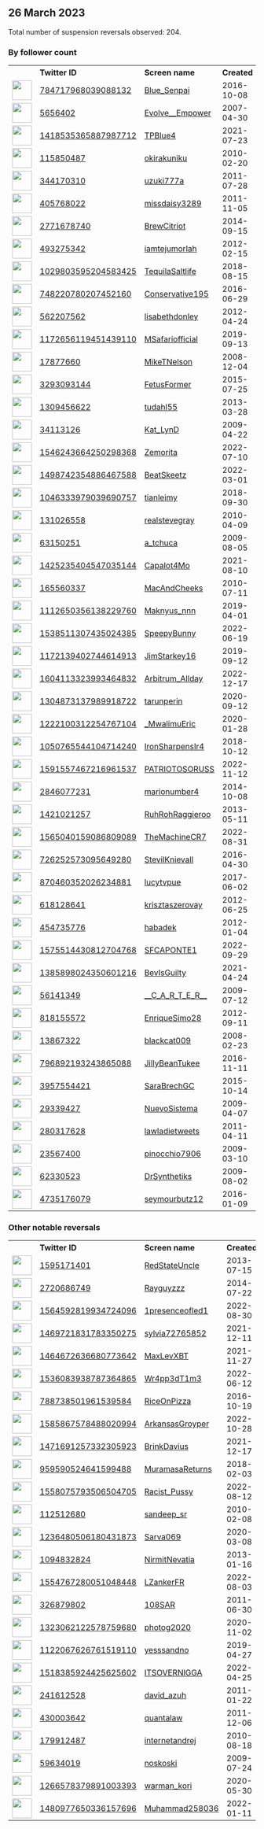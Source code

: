 
## 26 March 2023
Total number of suspension reversals observed: 204.

### By follower count
<table><tr><th></th><th align="left">Twitter ID</th><th align="left">Screen name</th>
<th align="left">Created</th><th align="left">Status</th><th align="left">Suspended</th><th align="left">Followers</th>
<tr><td><a href="https://pbs.twimg.com/profile_images/950857268236574720/rlXrJr9Q_normal.jpg"><img src="https://pbs.twimg.com/profile_images/950857268236574720/rlXrJr9Q_normal.jpg" width="40px" height="40px" align="center"/></a></td><td><a href="https://twitter.com/intent/user?user_id=784717968039088132">784717968039088132</a></td><td><a href="https://twitter.com/Blue_Senpai">Blue_Senpai</a></td><td>2016-10-08</td><td align="center"></td><td>2023-02-06</td><td>156873</td></tr>
<tr><td><a href="https://pbs.twimg.com/profile_images/1640605395801481218/D0zyN4d__normal.jpg"><img src="https://pbs.twimg.com/profile_images/1640605395801481218/D0zyN4d__normal.jpg" width="40px" height="40px" align="center"/></a></td><td><a href="https://twitter.com/intent/user?user_id=5656402">5656402</a></td><td><a href="https://twitter.com/Evolve__Empower">Evolve__Empower</a></td><td>2007-04-30</td><td align="center">🔒</td><td></td><td>64493</td></tr>
<tr><td><a href="https://pbs.twimg.com/profile_images/1608959372604084230/QlpS0m6n_normal.jpg"><img src="https://pbs.twimg.com/profile_images/1608959372604084230/QlpS0m6n_normal.jpg" width="40px" height="40px" align="center"/></a></td><td><a href="https://twitter.com/intent/user?user_id=1418535365887987712">1418535365887987712</a></td><td><a href="https://twitter.com/TPBlue4">TPBlue4</a></td><td>2021-07-23</td><td align="center"></td><td>2023-03-17</td><td>51875</td></tr>
<tr><td><a href="https://pbs.twimg.com/profile_images/623469991606652928/W_KATM6M_normal.jpg"><img src="https://pbs.twimg.com/profile_images/623469991606652928/W_KATM6M_normal.jpg" width="40px" height="40px" align="center"/></a></td><td><a href="https://twitter.com/intent/user?user_id=115850487">115850487</a></td><td><a href="https://twitter.com/okirakuniku">okirakuniku</a></td><td>2010-02-20</td><td align="center"></td><td>2023-03-21</td><td>41829</td></tr>
<tr><td><a href="https://pbs.twimg.com/profile_images/783832523327410176/TDOOddyh_normal.jpg"><img src="https://pbs.twimg.com/profile_images/783832523327410176/TDOOddyh_normal.jpg" width="40px" height="40px" align="center"/></a></td><td><a href="https://twitter.com/intent/user?user_id=344170310">344170310</a></td><td><a href="https://twitter.com/uzuki777a">uzuki777a</a></td><td>2011-07-28</td><td align="center"></td><td>2023-02-03</td><td>23231</td></tr>
<tr><td><a href="https://pbs.twimg.com/profile_images/1450410800687067138/XGBJBTFm_normal.jpg"><img src="https://pbs.twimg.com/profile_images/1450410800687067138/XGBJBTFm_normal.jpg" width="40px" height="40px" align="center"/></a></td><td><a href="https://twitter.com/intent/user?user_id=405768022">405768022</a></td><td><a href="https://twitter.com/missdaisy3289">missdaisy3289</a></td><td>2011-11-05</td><td align="center"></td><td>2022-10-10</td><td>11219</td></tr>
<tr><td><a href="https://pbs.twimg.com/profile_images/1345190378945839106/3B6_P5Pn_normal.jpg"><img src="https://pbs.twimg.com/profile_images/1345190378945839106/3B6_P5Pn_normal.jpg" width="40px" height="40px" align="center"/></a></td><td><a href="https://twitter.com/intent/user?user_id=2771678740">2771678740</a></td><td><a href="https://twitter.com/BrewCitriot">BrewCitriot</a></td><td>2014-09-15</td><td align="center"></td><td>2022-02-13</td><td>9156</td></tr>
<tr><td><a href="https://pbs.twimg.com/profile_images/1636082530947407874/cYpP-OWs_normal.jpg"><img src="https://pbs.twimg.com/profile_images/1636082530947407874/cYpP-OWs_normal.jpg" width="40px" height="40px" align="center"/></a></td><td><a href="https://twitter.com/intent/user?user_id=493275342">493275342</a></td><td><a href="https://twitter.com/iamtejumorlah">iamtejumorlah</a></td><td>2012-02-15</td><td align="center"></td><td>2023-03-18</td><td>7631</td></tr>
<tr><td><a href="https://pbs.twimg.com/profile_images/1366396199004213249/Stus2PQi_normal.jpg"><img src="https://pbs.twimg.com/profile_images/1366396199004213249/Stus2PQi_normal.jpg" width="40px" height="40px" align="center"/></a></td><td><a href="https://twitter.com/intent/user?user_id=1029803595204583425">1029803595204583425</a></td><td><a href="https://twitter.com/TequilaSaltlife">TequilaSaltlife</a></td><td>2018-08-15</td><td align="center"></td><td></td><td>6564</td></tr>
<tr><td><a href="https://pbs.twimg.com/profile_images/1602042506295787520/Y41yWdDe_normal.jpg"><img src="https://pbs.twimg.com/profile_images/1602042506295787520/Y41yWdDe_normal.jpg" width="40px" height="40px" align="center"/></a></td><td><a href="https://twitter.com/intent/user?user_id=748220780207452160">748220780207452160</a></td><td><a href="https://twitter.com/Conservative195">Conservative195</a></td><td>2016-06-29</td><td align="center"></td><td>2023-03-20</td><td>6484</td></tr>
<tr><td><a href="https://pbs.twimg.com/profile_images/1641637465596342274/FFQ1XJUL_normal.jpg"><img src="https://pbs.twimg.com/profile_images/1641637465596342274/FFQ1XJUL_normal.jpg" width="40px" height="40px" align="center"/></a></td><td><a href="https://twitter.com/intent/user?user_id=562207562">562207562</a></td><td><a href="https://twitter.com/lisabethdonley">lisabethdonley</a></td><td>2012-04-24</td><td align="center"></td><td></td><td>6165</td></tr>
<tr><td><a href="https://pbs.twimg.com/profile_images/1517097830988582912/lEj04H7b_normal.jpg"><img src="https://pbs.twimg.com/profile_images/1517097830988582912/lEj04H7b_normal.jpg" width="40px" height="40px" align="center"/></a></td><td><a href="https://twitter.com/intent/user?user_id=1172656119451439110">1172656119451439110</a></td><td><a href="https://twitter.com/MSafariofficial">MSafariofficial</a></td><td>2019-09-13</td><td align="center"></td><td>2023-03-17</td><td>6158</td></tr>
<tr><td><a href="https://pbs.twimg.com/profile_images/422972350/me_normal.jpg"><img src="https://pbs.twimg.com/profile_images/422972350/me_normal.jpg" width="40px" height="40px" align="center"/></a></td><td><a href="https://twitter.com/intent/user?user_id=17877660">17877660</a></td><td><a href="https://twitter.com/MikeTNelson">MikeTNelson</a></td><td>2008-12-04</td><td align="center"></td><td>2023-02-20</td><td>6132</td></tr>
<tr><td><a href="https://pbs.twimg.com/profile_images/624978846752768000/R-Dy-cqN_normal.jpg"><img src="https://pbs.twimg.com/profile_images/624978846752768000/R-Dy-cqN_normal.jpg" width="40px" height="40px" align="center"/></a></td><td><a href="https://twitter.com/intent/user?user_id=3293093144">3293093144</a></td><td><a href="https://twitter.com/FetusFormer">FetusFormer</a></td><td>2015-07-25</td><td align="center"></td><td>2022-02-13</td><td>6022</td></tr>
<tr><td><a href="https://pbs.twimg.com/profile_images/1212525426083385344/nS9aaJb4_normal.jpg"><img src="https://pbs.twimg.com/profile_images/1212525426083385344/nS9aaJb4_normal.jpg" width="40px" height="40px" align="center"/></a></td><td><a href="https://twitter.com/intent/user?user_id=1309456622">1309456622</a></td><td><a href="https://twitter.com/tudahl55">tudahl55</a></td><td>2013-03-28</td><td align="center"></td><td></td><td>5044</td></tr>
<tr><td><a href="https://pbs.twimg.com/profile_images/1316918807760392196/TUhxDS7m_normal.jpg"><img src="https://pbs.twimg.com/profile_images/1316918807760392196/TUhxDS7m_normal.jpg" width="40px" height="40px" align="center"/></a></td><td><a href="https://twitter.com/intent/user?user_id=34113126">34113126</a></td><td><a href="https://twitter.com/Kat_LynD">Kat_LynD</a></td><td>2009-04-22</td><td align="center">🔒</td><td></td><td>4488</td></tr>
<tr><td><a href="https://pbs.twimg.com/profile_images/1639557519205883905/77S3LQ2j_normal.jpg"><img src="https://pbs.twimg.com/profile_images/1639557519205883905/77S3LQ2j_normal.jpg" width="40px" height="40px" align="center"/></a></td><td><a href="https://twitter.com/intent/user?user_id=1546243664250298368">1546243664250298368</a></td><td><a href="https://twitter.com/Zemorita">Zemorita</a></td><td>2022-07-10</td><td align="center">🔒</td><td>2023-01-04</td><td>4347</td></tr>
<tr><td><a href="https://pbs.twimg.com/profile_images/1599989689615794176/Zr9uEgiq_normal.jpg"><img src="https://pbs.twimg.com/profile_images/1599989689615794176/Zr9uEgiq_normal.jpg" width="40px" height="40px" align="center"/></a></td><td><a href="https://twitter.com/intent/user?user_id=1498742354886467588">1498742354886467588</a></td><td><a href="https://twitter.com/BeatSkeetz">BeatSkeetz</a></td><td>2022-03-01</td><td align="center">🔒</td><td>2023-02-04</td><td>4245</td></tr>
<tr><td><a href="https://pbs.twimg.com/profile_images/1047749309947469824/_A_BrB6f_normal.jpg"><img src="https://pbs.twimg.com/profile_images/1047749309947469824/_A_BrB6f_normal.jpg" width="40px" height="40px" align="center"/></a></td><td><a href="https://twitter.com/intent/user?user_id=1046333979039690757">1046333979039690757</a></td><td><a href="https://twitter.com/tianleimy">tianleimy</a></td><td>2018-09-30</td><td align="center"></td><td>2023-01-09</td><td>4049</td></tr>
<tr><td><a href="https://pbs.twimg.com/profile_images/849907660841340928/vhUI237C_normal.jpg"><img src="https://pbs.twimg.com/profile_images/849907660841340928/vhUI237C_normal.jpg" width="40px" height="40px" align="center"/></a></td><td><a href="https://twitter.com/intent/user?user_id=131026558">131026558</a></td><td><a href="https://twitter.com/realstevegray">realstevegray</a></td><td>2010-04-09</td><td align="center"></td><td></td><td>3998</td></tr>
<tr><td><a href="https://pbs.twimg.com/profile_images/1643305645033021443/IsPRpFQm_normal.jpg"><img src="https://pbs.twimg.com/profile_images/1643305645033021443/IsPRpFQm_normal.jpg" width="40px" height="40px" align="center"/></a></td><td><a href="https://twitter.com/intent/user?user_id=63150251">63150251</a></td><td><a href="https://twitter.com/a_tchuca">a_tchuca</a></td><td>2009-08-05</td><td align="center"></td><td>2023-01-12</td><td>3814</td></tr>
<tr><td><a href="https://pbs.twimg.com/profile_images/1640101863604330502/KOxf9d8b_normal.jpg"><img src="https://pbs.twimg.com/profile_images/1640101863604330502/KOxf9d8b_normal.jpg" width="40px" height="40px" align="center"/></a></td><td><a href="https://twitter.com/intent/user?user_id=1425235404547035144">1425235404547035144</a></td><td><a href="https://twitter.com/Capalot4Mo">Capalot4Mo</a></td><td>2021-08-10</td><td align="center"></td><td>2022-12-23</td><td>3774</td></tr>
<tr><td><a href="https://pbs.twimg.com/profile_images/1220386489181310977/ISvXt6nQ_normal.jpg"><img src="https://pbs.twimg.com/profile_images/1220386489181310977/ISvXt6nQ_normal.jpg" width="40px" height="40px" align="center"/></a></td><td><a href="https://twitter.com/intent/user?user_id=165560337">165560337</a></td><td><a href="https://twitter.com/MacAndCheeks">MacAndCheeks</a></td><td>2010-07-11</td><td align="center"></td><td></td><td>3758</td></tr>
<tr><td><a href="https://pbs.twimg.com/profile_images/1608256648384253959/iBvCEXPe_normal.jpg"><img src="https://pbs.twimg.com/profile_images/1608256648384253959/iBvCEXPe_normal.jpg" width="40px" height="40px" align="center"/></a></td><td><a href="https://twitter.com/intent/user?user_id=1112650356138229760">1112650356138229760</a></td><td><a href="https://twitter.com/Maknyus_nnn">Maknyus_nnn</a></td><td>2019-04-01</td><td align="center"></td><td>2023-02-05</td><td>3734</td></tr>
<tr><td><a href="https://pbs.twimg.com/profile_images/1627038071836508161/4InvJ9QM_normal.jpg"><img src="https://pbs.twimg.com/profile_images/1627038071836508161/4InvJ9QM_normal.jpg" width="40px" height="40px" align="center"/></a></td><td><a href="https://twitter.com/intent/user?user_id=1538511307435024385">1538511307435024385</a></td><td><a href="https://twitter.com/SpeepyBunny">SpeepyBunny</a></td><td>2022-06-19</td><td align="center">👋</td><td>2023-03-16</td><td>3686</td></tr>
<tr><td><a href="https://pbs.twimg.com/profile_images/1173244145810329601/C_HjjnoX_normal.jpg"><img src="https://pbs.twimg.com/profile_images/1173244145810329601/C_HjjnoX_normal.jpg" width="40px" height="40px" align="center"/></a></td><td><a href="https://twitter.com/intent/user?user_id=1172139402744614913">1172139402744614913</a></td><td><a href="https://twitter.com/JimStarkey16">JimStarkey16</a></td><td>2019-09-12</td><td align="center"></td><td></td><td>3537</td></tr>
<tr><td><a href="https://pbs.twimg.com/profile_images/1620982306071797761/Gj6Pbv8e_normal.jpg"><img src="https://pbs.twimg.com/profile_images/1620982306071797761/Gj6Pbv8e_normal.jpg" width="40px" height="40px" align="center"/></a></td><td><a href="https://twitter.com/intent/user?user_id=1604113323993464832">1604113323993464832</a></td><td><a href="https://twitter.com/Arbitrum_Allday">Arbitrum_Allday</a></td><td>2022-12-17</td><td align="center"></td><td>2023-03-03</td><td>3443</td></tr>
<tr><td><a href="https://pbs.twimg.com/profile_images/1447018570420998145/F8zgEJbg_normal.jpg"><img src="https://pbs.twimg.com/profile_images/1447018570420998145/F8zgEJbg_normal.jpg" width="40px" height="40px" align="center"/></a></td><td><a href="https://twitter.com/intent/user?user_id=1304873137989918722">1304873137989918722</a></td><td><a href="https://twitter.com/tarunperin">tarunperin</a></td><td>2020-09-12</td><td align="center"></td><td></td><td>3422</td></tr>
<tr><td><a href="https://pbs.twimg.com/profile_images/1638151406304522240/6igkxt7L_normal.jpg"><img src="https://pbs.twimg.com/profile_images/1638151406304522240/6igkxt7L_normal.jpg" width="40px" height="40px" align="center"/></a></td><td><a href="https://twitter.com/intent/user?user_id=1222100312254767104">1222100312254767104</a></td><td><a href="https://twitter.com/_MwalimuEric">_MwalimuEric</a></td><td>2020-01-28</td><td align="center"></td><td>2022-11-26</td><td>3307</td></tr>
<tr><td><a href="https://pbs.twimg.com/profile_images/1051806887086186496/8VqwZXMZ_normal.jpg"><img src="https://pbs.twimg.com/profile_images/1051806887086186496/8VqwZXMZ_normal.jpg" width="40px" height="40px" align="center"/></a></td><td><a href="https://twitter.com/intent/user?user_id=1050765544104714240">1050765544104714240</a></td><td><a href="https://twitter.com/IronSharpensIr4">IronSharpensIr4</a></td><td>2018-10-12</td><td align="center"></td><td></td><td>3277</td></tr>
<tr><td><a href="https://pbs.twimg.com/profile_images/1593516551382106113/b7BbCKeZ_normal.jpg"><img src="https://pbs.twimg.com/profile_images/1593516551382106113/b7BbCKeZ_normal.jpg" width="40px" height="40px" align="center"/></a></td><td><a href="https://twitter.com/intent/user?user_id=1591557467216961537">1591557467216961537</a></td><td><a href="https://twitter.com/PATRIOTOSORUSS">PATRIOTOSORUSS</a></td><td>2022-11-12</td><td align="center"></td><td>2023-03-18</td><td>3181</td></tr>
<tr><td><a href="https://pbs.twimg.com/profile_images/1634066962627043331/iHeuSgiK_normal.jpg"><img src="https://pbs.twimg.com/profile_images/1634066962627043331/iHeuSgiK_normal.jpg" width="40px" height="40px" align="center"/></a></td><td><a href="https://twitter.com/intent/user?user_id=2846077231">2846077231</a></td><td><a href="https://twitter.com/marionumber4">marionumber4</a></td><td>2014-10-08</td><td align="center"></td><td>2022-10-01</td><td>3084</td></tr>
<tr><td><a href="https://pbs.twimg.com/profile_images/1304635313088868353/bzyOC7_c_normal.jpg"><img src="https://pbs.twimg.com/profile_images/1304635313088868353/bzyOC7_c_normal.jpg" width="40px" height="40px" align="center"/></a></td><td><a href="https://twitter.com/intent/user?user_id=1421021257">1421021257</a></td><td><a href="https://twitter.com/RuhRohRaggieroo">RuhRohRaggieroo</a></td><td>2013-05-11</td><td align="center"></td><td></td><td>3041</td></tr>
<tr><td><a href="https://pbs.twimg.com/profile_images/1585631858494435328/GApjv6DN_normal.jpg"><img src="https://pbs.twimg.com/profile_images/1585631858494435328/GApjv6DN_normal.jpg" width="40px" height="40px" align="center"/></a></td><td><a href="https://twitter.com/intent/user?user_id=1565040159086809089">1565040159086809089</a></td><td><a href="https://twitter.com/TheMachineCR7">TheMachineCR7</a></td><td>2022-08-31</td><td align="center">🚫</td><td>2023-01-06</td><td>2719</td></tr>
<tr><td><a href="https://pbs.twimg.com/profile_images/1638563163993145344/44SvPUz1_normal.jpg"><img src="https://pbs.twimg.com/profile_images/1638563163993145344/44SvPUz1_normal.jpg" width="40px" height="40px" align="center"/></a></td><td><a href="https://twitter.com/intent/user?user_id=726252573095649280">726252573095649280</a></td><td><a href="https://twitter.com/StevilKnievall">StevilKnievall</a></td><td>2016-04-30</td><td align="center"></td><td></td><td>2510</td></tr>
<tr><td><a href="https://pbs.twimg.com/profile_images/1112122055246401536/smlQMC1c_normal.png"><img src="https://pbs.twimg.com/profile_images/1112122055246401536/smlQMC1c_normal.png" width="40px" height="40px" align="center"/></a></td><td><a href="https://twitter.com/intent/user?user_id=870460352026234881">870460352026234881</a></td><td><a href="https://twitter.com/lucytvpue">lucytvpue</a></td><td>2017-06-02</td><td align="center"></td><td>2023-02-15</td><td>2406</td></tr>
<tr><td><a href="https://pbs.twimg.com/profile_images/850128560211808256/f-UYxPfo_normal.jpg"><img src="https://pbs.twimg.com/profile_images/850128560211808256/f-UYxPfo_normal.jpg" width="40px" height="40px" align="center"/></a></td><td><a href="https://twitter.com/intent/user?user_id=618128641">618128641</a></td><td><a href="https://twitter.com/krisztaszerovay">krisztaszerovay</a></td><td>2012-06-25</td><td align="center"></td><td>2023-03-11</td><td>2402</td></tr>
<tr><td><a href="https://pbs.twimg.com/profile_images/1359509205745598465/8d0zUZ5s_normal.jpg"><img src="https://pbs.twimg.com/profile_images/1359509205745598465/8d0zUZ5s_normal.jpg" width="40px" height="40px" align="center"/></a></td><td><a href="https://twitter.com/intent/user?user_id=454735776">454735776</a></td><td><a href="https://twitter.com/habadek">habadek</a></td><td>2012-01-04</td><td align="center"></td><td>2023-03-09</td><td>2392</td></tr>
<tr><td><a href="https://pbs.twimg.com/profile_images/1575514618621054977/8O3_1e-a_normal.jpg"><img src="https://pbs.twimg.com/profile_images/1575514618621054977/8O3_1e-a_normal.jpg" width="40px" height="40px" align="center"/></a></td><td><a href="https://twitter.com/intent/user?user_id=1575514430812704768">1575514430812704768</a></td><td><a href="https://twitter.com/SFCAPONTE1">SFCAPONTE1</a></td><td>2022-09-29</td><td align="center"></td><td>2023-03-21</td><td>2326</td></tr>
<tr><td><a href="https://pbs.twimg.com/profile_images/1509439064851861507/mg-am0jN_normal.jpg"><img src="https://pbs.twimg.com/profile_images/1509439064851861507/mg-am0jN_normal.jpg" width="40px" height="40px" align="center"/></a></td><td><a href="https://twitter.com/intent/user?user_id=1385898024350601216">1385898024350601216</a></td><td><a href="https://twitter.com/BevIsGuilty">BevIsGuilty</a></td><td>2021-04-24</td><td align="center"></td><td>2022-08-03</td><td>2307</td></tr>
<tr><td><a href="https://pbs.twimg.com/profile_images/1328044942892146688/_vwU1zG0_normal.jpg"><img src="https://pbs.twimg.com/profile_images/1328044942892146688/_vwU1zG0_normal.jpg" width="40px" height="40px" align="center"/></a></td><td><a href="https://twitter.com/intent/user?user_id=56141349">56141349</a></td><td><a href="https://twitter.com/__C_A_R_T_E_R__">__C_A_R_T_E_R__</a></td><td>2009-07-12</td><td align="center"></td><td></td><td>2269</td></tr>
<tr><td><a href="https://pbs.twimg.com/profile_images/1515841898077954057/3Or-uSgn_normal.jpg"><img src="https://pbs.twimg.com/profile_images/1515841898077954057/3Or-uSgn_normal.jpg" width="40px" height="40px" align="center"/></a></td><td><a href="https://twitter.com/intent/user?user_id=818155572">818155572</a></td><td><a href="https://twitter.com/EnriqueSimo28">EnriqueSimo28</a></td><td>2012-09-11</td><td align="center"></td><td>2022-12-04</td><td>2144</td></tr>
<tr><td><a href="https://pbs.twimg.com/profile_images/1563860085318762497/mwxDYjgS_normal.jpg"><img src="https://pbs.twimg.com/profile_images/1563860085318762497/mwxDYjgS_normal.jpg" width="40px" height="40px" align="center"/></a></td><td><a href="https://twitter.com/intent/user?user_id=13867322">13867322</a></td><td><a href="https://twitter.com/blackcat009">blackcat009</a></td><td>2008-02-23</td><td align="center"></td><td>2023-02-04</td><td>2134</td></tr>
<tr><td><a href="https://pbs.twimg.com/profile_images/1000084912622391296/2P5O2NHP_normal.jpg"><img src="https://pbs.twimg.com/profile_images/1000084912622391296/2P5O2NHP_normal.jpg" width="40px" height="40px" align="center"/></a></td><td><a href="https://twitter.com/intent/user?user_id=796892193243865088">796892193243865088</a></td><td><a href="https://twitter.com/JillyBeanTukee">JillyBeanTukee</a></td><td>2016-11-11</td><td align="center"></td><td>2023-03-16</td><td>1862</td></tr>
<tr><td><a href="https://pbs.twimg.com/profile_images/1166082611908947968/dpt_D9Ii_normal.png"><img src="https://pbs.twimg.com/profile_images/1166082611908947968/dpt_D9Ii_normal.png" width="40px" height="40px" align="center"/></a></td><td><a href="https://twitter.com/intent/user?user_id=3957554421">3957554421</a></td><td><a href="https://twitter.com/SaraBrechGC">SaraBrechGC</a></td><td>2015-10-14</td><td align="center"></td><td></td><td>1569</td></tr>
<tr><td><a href="https://pbs.twimg.com/profile_images/1423808748439621632/3MfHCLuT_normal.jpg"><img src="https://pbs.twimg.com/profile_images/1423808748439621632/3MfHCLuT_normal.jpg" width="40px" height="40px" align="center"/></a></td><td><a href="https://twitter.com/intent/user?user_id=29339427">29339427</a></td><td><a href="https://twitter.com/NuevoSistema">NuevoSistema</a></td><td>2009-04-07</td><td align="center"></td><td>2022-07-28</td><td>1557</td></tr>
<tr><td><a href="https://pbs.twimg.com/profile_images/1112542030222237696/kx4WA8x-_normal.jpg"><img src="https://pbs.twimg.com/profile_images/1112542030222237696/kx4WA8x-_normal.jpg" width="40px" height="40px" align="center"/></a></td><td><a href="https://twitter.com/intent/user?user_id=280317628">280317628</a></td><td><a href="https://twitter.com/lawladietweets">lawladietweets</a></td><td>2011-04-11</td><td align="center"></td><td></td><td>1495</td></tr>
<tr><td><a href="https://pbs.twimg.com/profile_images/879240346500161536/M_nhJx6V_normal.jpg"><img src="https://pbs.twimg.com/profile_images/879240346500161536/M_nhJx6V_normal.jpg" width="40px" height="40px" align="center"/></a></td><td><a href="https://twitter.com/intent/user?user_id=23567400">23567400</a></td><td><a href="https://twitter.com/pinocchio7906">pinocchio7906</a></td><td>2009-03-10</td><td align="center"></td><td></td><td>1484</td></tr>
<tr><td><a href="https://pbs.twimg.com/profile_images/1567345531214594051/66dUxN8H_normal.jpg"><img src="https://pbs.twimg.com/profile_images/1567345531214594051/66dUxN8H_normal.jpg" width="40px" height="40px" align="center"/></a></td><td><a href="https://twitter.com/intent/user?user_id=62330523">62330523</a></td><td><a href="https://twitter.com/DrSynthetiks">DrSynthetiks</a></td><td>2009-08-02</td><td align="center"></td><td>2022-10-19</td><td>1462</td></tr>
<tr><td><a href="https://pbs.twimg.com/profile_images/880251465230458880/yncQdK_G_normal.jpg"><img src="https://pbs.twimg.com/profile_images/880251465230458880/yncQdK_G_normal.jpg" width="40px" height="40px" align="center"/></a></td><td><a href="https://twitter.com/intent/user?user_id=4735176079">4735176079</a></td><td><a href="https://twitter.com/seymourbutz12">seymourbutz12</a></td><td>2016-01-09</td><td align="center"></td><td></td><td>1462</td></tr>
</table>

### Other notable reversals
<table><tr><th></th><th align="left">Twitter ID</th><th align="left">Screen name</th>
<th align="left">Created</th><th align="left">Status</th><th align="left">Suspended</th><th align="left">Followers</th>
<tr><td><a href="https://pbs.twimg.com/profile_images/1281813222539042816/EGXc7F8n_normal.jpg"><img src="https://pbs.twimg.com/profile_images/1281813222539042816/EGXc7F8n_normal.jpg" width="40px" height="40px" align="center"/></a></td><td><a href="https://twitter.com/intent/user?user_id=1595171401">1595171401</a></td><td><a href="https://twitter.com/RedStateUncle">RedStateUncle</a></td><td>2013-07-15</td><td align="center"></td><td>2022-07-13</td><td>544</td></tr>
<tr><td><a href="https://pbs.twimg.com/profile_images/502479140281655296/T_gyiSom_normal.jpeg"><img src="https://pbs.twimg.com/profile_images/502479140281655296/T_gyiSom_normal.jpeg" width="40px" height="40px" align="center"/></a></td><td><a href="https://twitter.com/intent/user?user_id=2720686749">2720686749</a></td><td><a href="https://twitter.com/Rayguyzzz">Rayguyzzz</a></td><td>2014-07-22</td><td align="center"></td><td>2022-12-09</td><td>83</td></tr>
<tr><td><a href="https://pbs.twimg.com/profile_images/1642686512176168960/SbtaV7BY_normal.jpg"><img src="https://pbs.twimg.com/profile_images/1642686512176168960/SbtaV7BY_normal.jpg" width="40px" height="40px" align="center"/></a></td><td><a href="https://twitter.com/intent/user?user_id=1564592819934724096">1564592819934724096</a></td><td><a href="https://twitter.com/1presenceofled1">1presenceofled1</a></td><td>2022-08-30</td><td align="center"></td><td>2023-03-18</td><td>159</td></tr>
<tr><td><a href="https://pbs.twimg.com/profile_images/1498392433394073611/WdaiZXpQ_normal.jpg"><img src="https://pbs.twimg.com/profile_images/1498392433394073611/WdaiZXpQ_normal.jpg" width="40px" height="40px" align="center"/></a></td><td><a href="https://twitter.com/intent/user?user_id=1469721831783350275">1469721831783350275</a></td><td><a href="https://twitter.com/sylvia72765852">sylvia72765852</a></td><td>2021-12-11</td><td align="center"></td><td>2023-03-22</td><td>699</td></tr>
<tr><td><a href="https://pbs.twimg.com/profile_images/1639311722409345057/wOhSmdP3_normal.jpg"><img src="https://pbs.twimg.com/profile_images/1639311722409345057/wOhSmdP3_normal.jpg" width="40px" height="40px" align="center"/></a></td><td><a href="https://twitter.com/intent/user?user_id=1464672636680773642">1464672636680773642</a></td><td><a href="https://twitter.com/MaxLevXBT">MaxLevXBT</a></td><td>2021-11-27</td><td align="center"></td><td>2023-03-18</td><td>585</td></tr>
<tr><td><a href="https://pbs.twimg.com/profile_images/1536084170023358464/TPFaJaG9_normal.jpg"><img src="https://pbs.twimg.com/profile_images/1536084170023358464/TPFaJaG9_normal.jpg" width="40px" height="40px" align="center"/></a></td><td><a href="https://twitter.com/intent/user?user_id=1536083938787364865">1536083938787364865</a></td><td><a href="https://twitter.com/Wr4pp3dT1m3">Wr4pp3dT1m3</a></td><td>2022-06-12</td><td align="center"></td><td>2023-03-20</td><td>227</td></tr>
<tr><td><a href="https://pbs.twimg.com/profile_images/1498011261124153349/zMsULgXB_normal.jpg"><img src="https://pbs.twimg.com/profile_images/1498011261124153349/zMsULgXB_normal.jpg" width="40px" height="40px" align="center"/></a></td><td><a href="https://twitter.com/intent/user?user_id=788738501961539584">788738501961539584</a></td><td><a href="https://twitter.com/RiceOnPizza">RiceOnPizza</a></td><td>2016-10-19</td><td align="center"></td><td>2023-01-14</td><td>59</td></tr>
<tr><td><a href="https://pbs.twimg.com/profile_images/1640173440568107009/fSTkmQU-_normal.jpg"><img src="https://pbs.twimg.com/profile_images/1640173440568107009/fSTkmQU-_normal.jpg" width="40px" height="40px" align="center"/></a></td><td><a href="https://twitter.com/intent/user?user_id=1585867578488020994">1585867578488020994</a></td><td><a href="https://twitter.com/ArkansasGroyper">ArkansasGroyper</a></td><td>2022-10-28</td><td align="center"></td><td>2022-11-01</td><td>342</td></tr>
<tr><td><a href="https://pbs.twimg.com/profile_images/1584307453419835405/o3_Uu7x2_normal.jpg"><img src="https://pbs.twimg.com/profile_images/1584307453419835405/o3_Uu7x2_normal.jpg" width="40px" height="40px" align="center"/></a></td><td><a href="https://twitter.com/intent/user?user_id=1471691257332305923">1471691257332305923</a></td><td><a href="https://twitter.com/BrinkDavius">BrinkDavius</a></td><td>2021-12-17</td><td align="center"></td><td>2023-02-22</td><td>90</td></tr>
<tr><td><a href="https://pbs.twimg.com/profile_images/1644370274668642306/FATRDAqA_normal.jpg"><img src="https://pbs.twimg.com/profile_images/1644370274668642306/FATRDAqA_normal.jpg" width="40px" height="40px" align="center"/></a></td><td><a href="https://twitter.com/intent/user?user_id=959590524641599488">959590524641599488</a></td><td><a href="https://twitter.com/MuramasaReturns">MuramasaReturns</a></td><td>2018-02-03</td><td align="center"></td><td>2023-03-12</td><td>109</td></tr>
<tr><td><a href="https://pbs.twimg.com/profile_images/1580536946471976961/eLzSNlYN_normal.jpg"><img src="https://pbs.twimg.com/profile_images/1580536946471976961/eLzSNlYN_normal.jpg" width="40px" height="40px" align="center"/></a></td><td><a href="https://twitter.com/intent/user?user_id=1558075793506504705">1558075793506504705</a></td><td><a href="https://twitter.com/Racist_Pussy">Racist_Pussy</a></td><td>2022-08-12</td><td align="center">🔒👋</td><td>2022-11-15</td><td>1339</td></tr>
<tr><td><a href="https://pbs.twimg.com/profile_images/1640511767028842497/gVwC0y7O_normal.jpg"><img src="https://pbs.twimg.com/profile_images/1640511767028842497/gVwC0y7O_normal.jpg" width="40px" height="40px" align="center"/></a></td><td><a href="https://twitter.com/intent/user?user_id=112512680">112512680</a></td><td><a href="https://twitter.com/sandeep_sr">sandeep_sr</a></td><td>2010-02-08</td><td align="center"></td><td>2023-01-27</td><td>175</td></tr>
<tr><td><a href="https://pbs.twimg.com/profile_images/1301216673798660096/_aZPY8EV_normal.jpg"><img src="https://pbs.twimg.com/profile_images/1301216673798660096/_aZPY8EV_normal.jpg" width="40px" height="40px" align="center"/></a></td><td><a href="https://twitter.com/intent/user?user_id=1236480506180431873">1236480506180431873</a></td><td><a href="https://twitter.com/Sarva069">Sarva069</a></td><td>2020-03-08</td><td align="center"></td><td>2022-12-19</td><td>116</td></tr>
<tr><td><a href="https://pbs.twimg.com/profile_images/744069492515315712/g8yzr0Bo_normal.jpg"><img src="https://pbs.twimg.com/profile_images/744069492515315712/g8yzr0Bo_normal.jpg" width="40px" height="40px" align="center"/></a></td><td><a href="https://twitter.com/intent/user?user_id=1094832824">1094832824</a></td><td><a href="https://twitter.com/NirmitNevatia">NirmitNevatia</a></td><td>2013-01-16</td><td align="center"></td><td>2022-12-17</td><td>19</td></tr>
<tr><td><a href="https://pbs.twimg.com/profile_images/1640796412085514241/RkdsBn_d_normal.jpg"><img src="https://pbs.twimg.com/profile_images/1640796412085514241/RkdsBn_d_normal.jpg" width="40px" height="40px" align="center"/></a></td><td><a href="https://twitter.com/intent/user?user_id=1554767280051048448">1554767280051048448</a></td><td><a href="https://twitter.com/LZankerFR">LZankerFR</a></td><td>2022-08-03</td><td align="center"></td><td>2022-12-23</td><td>505</td></tr>
<tr><td><a href="https://pbs.twimg.com/profile_images/1521491613238927362/rFJoyz6s_normal.jpg"><img src="https://pbs.twimg.com/profile_images/1521491613238927362/rFJoyz6s_normal.jpg" width="40px" height="40px" align="center"/></a></td><td><a href="https://twitter.com/intent/user?user_id=326879802">326879802</a></td><td><a href="https://twitter.com/108SAR">108SAR</a></td><td>2011-06-30</td><td align="center"></td><td>2022-08-17</td><td>1399</td></tr>
<tr><td><a href="https://pbs.twimg.com/profile_images/1323062469166723072/hI2g-iKN_normal.jpg"><img src="https://pbs.twimg.com/profile_images/1323062469166723072/hI2g-iKN_normal.jpg" width="40px" height="40px" align="center"/></a></td><td><a href="https://twitter.com/intent/user?user_id=1323062122578759680">1323062122578759680</a></td><td><a href="https://twitter.com/photog2020">photog2020</a></td><td>2020-11-02</td><td align="center"></td><td>2022-12-19</td><td>226</td></tr>
<tr><td><a href="https://pbs.twimg.com/profile_images/1593959816984141825/-Al_l5zS_normal.jpg"><img src="https://pbs.twimg.com/profile_images/1593959816984141825/-Al_l5zS_normal.jpg" width="40px" height="40px" align="center"/></a></td><td><a href="https://twitter.com/intent/user?user_id=1122067626761519110">1122067626761519110</a></td><td><a href="https://twitter.com/yesssandno">yesssandno</a></td><td>2019-04-27</td><td align="center"></td><td>2023-02-05</td><td>19</td></tr>
<tr><td><a href="https://pbs.twimg.com/profile_images/1541214477538017280/B-22lOct_normal.jpg"><img src="https://pbs.twimg.com/profile_images/1541214477538017280/B-22lOct_normal.jpg" width="40px" height="40px" align="center"/></a></td><td><a href="https://twitter.com/intent/user?user_id=1518385924425625602">1518385924425625602</a></td><td><a href="https://twitter.com/ITSOVERNlGGA">ITSOVERNlGGA</a></td><td>2022-04-25</td><td align="center"></td><td>2022-08-18</td><td>196</td></tr>
<tr><td><a href="https://pbs.twimg.com/profile_images/1536853733220487168/OuWWfahX_normal.jpg"><img src="https://pbs.twimg.com/profile_images/1536853733220487168/OuWWfahX_normal.jpg" width="40px" height="40px" align="center"/></a></td><td><a href="https://twitter.com/intent/user?user_id=241612528">241612528</a></td><td><a href="https://twitter.com/david_azuh">david_azuh</a></td><td>2011-01-22</td><td align="center"></td><td>2023-03-10</td><td>788</td></tr>
<tr><td><a href="https://pbs.twimg.com/profile_images/1555940210755633152/x45q8cJh_normal.jpg"><img src="https://pbs.twimg.com/profile_images/1555940210755633152/x45q8cJh_normal.jpg" width="40px" height="40px" align="center"/></a></td><td><a href="https://twitter.com/intent/user?user_id=430003642">430003642</a></td><td><a href="https://twitter.com/quantalaw">quantalaw</a></td><td>2011-12-06</td><td align="center"></td><td>2023-03-01</td><td>67</td></tr>
<tr><td><a href="https://pbs.twimg.com/profile_images/1105715704/bitter_normal.GIF"><img src="https://pbs.twimg.com/profile_images/1105715704/bitter_normal.GIF" width="40px" height="40px" align="center"/></a></td><td><a href="https://twitter.com/intent/user?user_id=179912487">179912487</a></td><td><a href="https://twitter.com/internetandrej">internetandrej</a></td><td>2010-08-18</td><td align="center"></td><td>2023-03-19</td><td>841</td></tr>
<tr><td><a href="https://pbs.twimg.com/profile_images/1549909112451907584/z9R_z6uQ_normal.jpg"><img src="https://pbs.twimg.com/profile_images/1549909112451907584/z9R_z6uQ_normal.jpg" width="40px" height="40px" align="center"/></a></td><td><a href="https://twitter.com/intent/user?user_id=59634019">59634019</a></td><td><a href="https://twitter.com/noskoski">noskoski</a></td><td>2009-07-24</td><td align="center"></td><td>2022-08-02</td><td>598</td></tr>
<tr><td><a href="https://pbs.twimg.com/profile_images/1599918989056122881/iwFyK00C_normal.jpg"><img src="https://pbs.twimg.com/profile_images/1599918989056122881/iwFyK00C_normal.jpg" width="40px" height="40px" align="center"/></a></td><td><a href="https://twitter.com/intent/user?user_id=1266578379891003393">1266578379891003393</a></td><td><a href="https://twitter.com/warman_kori">warman_kori</a></td><td>2020-05-30</td><td align="center"></td><td>2022-12-07</td><td>6</td></tr>
<tr><td><a href="https://pbs.twimg.com/profile_images/1480978467059499009/DQIitZYV_normal.jpg"><img src="https://pbs.twimg.com/profile_images/1480978467059499009/DQIitZYV_normal.jpg" width="40px" height="40px" align="center"/></a></td><td><a href="https://twitter.com/intent/user?user_id=1480977650336157696">1480977650336157696</a></td><td><a href="https://twitter.com/Muhammad258036">Muhammad258036</a></td><td>2022-01-11</td><td align="center"></td><td>2022-12-24</td><td>408</td></tr>
</table>
